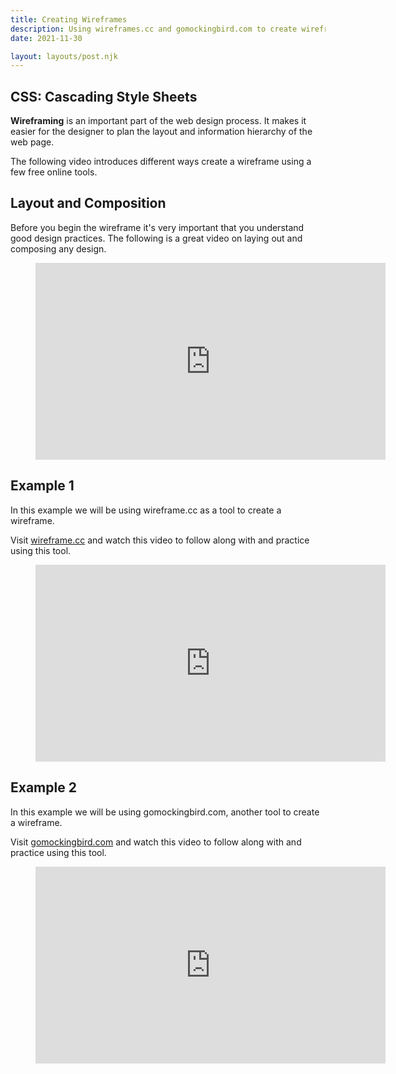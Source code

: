 ```yaml
---
title: Creating Wireframes
description: Using wireframes.cc and gomockingbird.com to create wireframes
date: 2021-11-30

layout: layouts/post.njk
---
```


## CSS: Cascading Style Sheets

**Wireframing** is an important part of the web design process. It makes it easier for the designer to plan the layout and information hierarchy of the web page. 

The following video introduces different ways create a wireframe using a few free online tools.

## Layout and Composition

Before you begin the wireframe it's very important that you understand good design practices. The following is a great video on laying out and composing any design. 

<figure class="video-container">

<iframe width="560" height="315" src="https://www.youtube.com/embed/a5KYlHNKQB8" title="YouTube video player" frameborder="0" allow="accelerometer; autoplay; clipboard-write; encrypted-media; gyroscope; picture-in-picture" allowfullscreen></iframe>
</figure>

## Example 1

In this example we will be using wireframe.cc as a tool to create a wireframe. 

Visit <a href="https://www.wireframe.cc/" target='_blank'>wireframe.cc</a> and watch this video to follow along with and practice using this tool.

<figure class="video-container">

<iframe width="560" height="315" src="https://www.youtube.com/embed/jw8KTipuBvs" title="YouTube video player" frameborder="0" allow="accelerometer; autoplay; clipboard-write; encrypted-media; gyroscope; picture-in-picture" allowfullscreen></iframe>
</figure>


## Example 2

In this example we will be using gomockingbird.com, another tool to create a wireframe.

Visit <a href="https://www.gomockingbird.com/" target='_blank'>gomockingbird.com</a> and watch this video to follow along with and practice using this tool.

<figure class="video-container">

<iframe width="560" height="315" src="https://www.youtube.com/embed/pTwfSxakRR4" title="YouTube video player" frameborder="0" allow="accelerometer; autoplay; clipboard-write; encrypted-media; gyroscope; picture-in-picture" allowfullscreen></iframe>
</figure>
